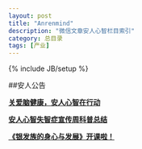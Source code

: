 ```yaml
---
layout: post
title: "Anrenmind"
description: "微信文章安人心智栏目索引"
category: 总目录
tags: [产业]
---
```

{% include JB/setup %}

##安人公告


[**关爱脑健康，安人心智在行动**](http://mp.weixin.qq.com/s?__biz=MzA3Mjk0MTcyNg==&mid=200803707&idx=2&sn=84070be0a4777eac60dd2930244f6e8f#rd)

[**安人心智失智症宣传周科普总结**](http://mp.weixin.qq.com/s?__biz=MzA3Mjk0MTcyNg==&mid=200803707&idx=3&sn=be2e6643119a5724ab6c0747b36e369e#rd)

[**《银发族的身心与发展》开课啦！**](http://mp.weixin.qq.com/s?__biz=MzA3Mjk0MTcyNg==&mid=200869891&idx=1&sn=ae002035b19ec9a56d702d822feb80f6#rd)
